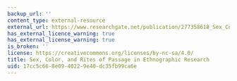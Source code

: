 ```yaml
---
backup_url: ''
content_type: external-resource
external_url: https://www.researchgate.net/publication/277358618_Sex_Color_and_Rites_of_Passage_In_Ethnographic_Research
has_external_licence_warning: true
has_external_license_warning: true
is_broken: ''
license: https://creativecommons.org/licenses/by-nc-sa/4.0/
title: Sex, Color, and Rites of Passage in Ethnographic Research
uid: 17cc5c66-8e09-4022-9e40-dc35fb99ca6e
---
```

